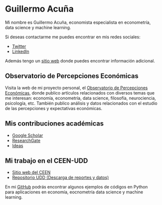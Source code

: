 # Guillermo Acuña
Mi nombre es Guillermo Acuña, economista especialista en econometría, data science y machine learning. 

Si deseas contactarme me puedes encontrar en mis redes sociales:
- [Twitter](https://twitter.com/guillermoacuna)
- [LinkedIn](https://www.linkedin.com/in/guillermoacuna/)

Además tengo un [sitio web](https://sites.google.com/view/guillermoacunaweb/home) donde puedes encontrar información adicional.

## Observatorio de Percepciones Económicas
Visita la web de mi proyecto personal, el [Observatorio de Percepciones Económicas](https://www.percepcioneseconomicas.cl/), donde publico artículos relacionados con diversos temas que me interesan: economía, econometría, data science, filosofía, neurociencia, psicología, etc. También publico análisis y datos relacionados con el estudio de las percepciones y expectativas económicas.

## Mis contribuciones académicas
- [Google Scholar](https://scholar.google.cl/citations?user=lV-J7MsAAAAJ&hl)
- [ResearchGate](https://www.researchgate.net/profile/Guillermo_Acuna3)
- [Ideas](https://ideas.repec.org/e/pac70.html)

## Mi trabajo en el CEEN-UDD
- [Sitio web del CEEN](https://ceen.udd.cl/)
- [Repositorio UDD (Descarga de reportes y datos)](https://repositorio.udd.cl/handle/11447/108)

En mi [GitHub](https://github.com/guillermo-acuna/guillermo-acuna.github.io) podrás encontrar algunos ejemplos de códigos en Python para aplicaciones en economía, eocnometría data science y machine learning.
